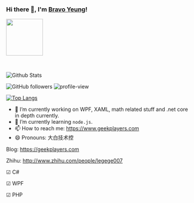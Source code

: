 ### Hi there 👋, I'm [Bravo Yeung](https://geekplayers.com)!

<a title="Hits" target="_blank" href="https://github.com/yanglr/yanglr"><img width="100" height="100" src="https://cdn.jsdelivr.net/gh/yanglr/yanglr.github.io/assets/images/authors/byavatar.jpg"></a>

<!-- https://github.com/yanglr/yanglr.github.io/blob/master/assets/images/authors/byavatar.jpg?raw=true -->

<br/>

![Github Stats](https://github-readme-stats.vercel.app/api?username=yanglr&show_icons=true&theme=radical&hide=issues,contribs)

![GitHub followers](https://img.shields.io/github/followers/yanglr?color=red) ![profile-view](https://komarev.com/ghpvc/?username=yanglr&color=blue&label=Profile+Views)

[![Top Langs](https://github-readme-stats.vercel.app/api/top-langs/?username=yanglr&layout=compact&hide=Visual+Basic+.NET)](https://github.com/anuraghazra/github-readme-stats)

<!--
**yanglr/yanglr** is a ✨ _special_ ✨ repository because its `README.md` (this file) appears on your GitHub profile.

Here are some ideas to get you started:

- 🔭 I’m currently working on WPF, XAML, math related stuff and .net core in depth currently.
- 🌱 I’m currently learning `node.js`.
- 👯 
- 🤔 
- 💬 
- 📫 How to reach me: https://www.geekplayers.com
- 😄 Pronouns: 大白技术控
- ⚡ Fun fact: ...
-->

- 🔭 I’m currently working on WPF, XAML, math related stuff and .net core in depth currently.
- 🌱 I’m currently learning `node.js`.
- 📫 How to reach me: https://www.geekplayers.com
- 😄 Pronouns: 大白技术控

Blog: https://geekplayers.com

Zhihu: http://www.zhihu.com/people/legege007

☑ C# 

☑ WPF

☑ PHP
